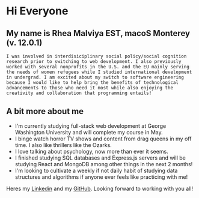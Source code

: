 # Hi Everyone

## My name is Rhea Malviya **EST, macoS Monterey (v. 12.0.1)**

```
I was involved in interdisiciplinary social policy/social cognition research prior to switching to web development. I also previously
worked with several nonprofits in the U.S. and the EU mainly serving the needs of women refugees while I studied international development in undergrad. I am excited about my switch to software engineering
because I would like to help bring the benefits of technological advancements to those who need it most while also enjoying the creativity and collaboration that programming entails!
```

## A bit more about me 

* I'm currently studying full-stack web development at George Washington University and will complete my course in May.
* I binge watch horror TV shows and content from drag queens in my off time. I also like thrillers like the Ozarks. 
* I love talking about psychology, now more than ever it seems. 
* I finished studying SQL databases and Express.js servers and will be studying React and MongoDB among other things in the next 2 months! 
* I'm looking to cultivate a weekly if not daily habit of studying data structures and algorithms if anyone ever feels like practicing with me!


Heres my [Linkedin](www.linkedin.com/in/rhea-malviya) and my [GitHub](https://github.com/rheam97). Looking forward to working with you all!
